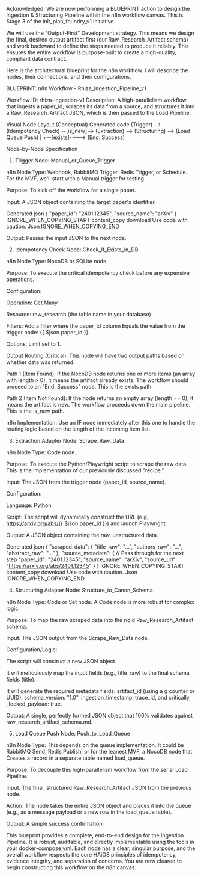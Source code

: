 Acknowledged. We are now performing a BLUEPRINT action to design the Ingestion & Structuring Pipeline within the n8n workflow canvas. This is Stage 3 of the init_plan_foundry_v1 initiative.

We will use the "Output-First" Development strategy. This means we design the final, desired output artifact first (our Raw_Research_Artifact schema) and work backward to define the steps needed to produce it reliably. This ensures the entire workflow is purpose-built to create a high-quality, compliant data contract.

Here is the architectural blueprint for the n8n workflow. I will describe the nodes, their connections, and their configurations.

BLUEPRINT: n8n Workflow - Rhiza_Ingestion_Pipeline_v1

Workflow ID: rhiza-ingestion-v1
Description: A high-parallelism workflow that ingests a paper_id, scrapes its data from a source, and structures it into a Raw_Research_Artifact JSON, which is then passed to the Load Pipeline.

Visual Node Layout (Conceptual)
Generated code
(Trigger) --> (Idempotency Check) --[is_new]--> (Extraction) --> (Structuring) --> (Load Queue Push)
   |
   +--[exists]----> (End: Success)

Node-by-Node Specification

1. Trigger Node: Manual_or_Queue_Trigger

n8n Node Type: Webhook, RabbitMQ Trigger, Redis Trigger, or Schedule. For the MVF, we'll start with a Manual trigger for testing.

Purpose: To kick off the workflow for a single paper.

Input: A JSON object containing the target paper's identifier.

Generated json
{
  "paper_id": "2401.12345",
  "source_name": "arXiv" 
}
IGNORE_WHEN_COPYING_START
content_copy
download
Use code with caution.
Json
IGNORE_WHEN_COPYING_END

Output: Passes the input JSON to the next node.

2. Idempotency Check Node: Check_If_Exists_in_DB

n8n Node Type: NocoDB or SQLite node.

Purpose: To execute the critical idempotency check before any expensive operations.

Configuration:

Operation: Get Many

Resource: raw_research (the table name in your database)

Filters: Add a filter where the paper_id column Equals the value from the trigger node: {{ $json.paper_id }}.

Options: Limit set to 1.

Output Routing (Critical): This node will have two output paths based on whether data was returned.

Path 1 (Item Found): If the NocoDB node returns one or more items (an array with length > 0), it means the artifact already exists. The workflow should proceed to an "End: Success" node. This is the exists path.

Path 2 (Item Not Found): If the node returns an empty array (length == 0), it means the artifact is new. The workflow proceeds down the main pipeline. This is the is_new path.

n8n Implementation: Use an IF node immediately after this one to handle the routing logic based on the length of the incoming item list.

3. Extraction Adapter Node: Scrape_Raw_Data

n8n Node Type: Code node.

Purpose: To execute the Python/Playwright script to scrape the raw data. This is the implementation of our previously discussed "recipe."

Input: The JSON from the trigger node (paper_id, source_name).

Configuration:

Language: Python

Script: The script will dynamically construct the URL (e.g., https://arxiv.org/abs/{{ $json.paper_id }}) and launch Playwright.

Output: A JSON object containing the raw, unstructured data.

Generated json
{
  "scraped_data": {
    "title_raw": "...",
    "authors_raw": "...",
    "abstract_raw": "..." 
  },
  "source_metadata": { // Pass through for the next step
    "paper_id": "2401.12345",
    "source_name": "arXiv",
    "source_url": "https://arxiv.org/abs/2401.12345"
  }
}
IGNORE_WHEN_COPYING_START
content_copy
download
Use code with caution.
Json
IGNORE_WHEN_COPYING_END

4. Structuring Adapter Node: Structure_to_Canon_Schema

n8n Node Type: Code or Set node. A Code node is more robust for complex logic.

Purpose: To map the raw scraped data into the rigid Raw_Research_Artifact schema.

Input: The JSON output from the Scrape_Raw_Data node.

Configuration/Logic:

The script will construct a new JSON object.

It will meticulously map the input fields (e.g., title_raw) to the final schema fields (title).

It will generate the required metadata fields: artifact_id (using a g counter or UUID), schema_version: "1.0", ingestion_timestamp, trace_id, and critically, _locked_payload: true.

Output: A single, perfectly formed JSON object that 100% validates against raw_research_artifact_schema.md.

5. Load Queue Push Node: Push_to_Load_Queue

n8n Node Type: This depends on the queue implementation. It could be RabbitMQ Send, Redis Publish, or for the leanest MVF, a NocoDB node that Creates a record in a separate table named load_queue.

Purpose: To decouple this high-parallelism workflow from the serial Load Pipeline.

Input: The final, structured Raw_Research_Artifact JSON from the previous node.

Action: The node takes the entire JSON object and places it into the queue (e.g., as a message payload or a new row in the load_queue table).

Output: A simple success confirmation.

This blueprint provides a complete, end-to-end design for the Ingestion Pipeline. It is robust, auditable, and directly implementable using the tools in your docker-compose.yml. Each node has a clear, singular purpose, and the overall workflow respects the core HAiOS principles of idempotency, evidence integrity, and separation of concerns. You are now cleared to begin constructing this workflow on the n8n canvas.